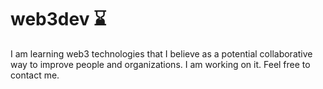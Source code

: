 # web3dev :hourglass:

I am learning web3 technologies that I believe as a potential collaborative way to improve people and organizations. I am working on it.
Feel free to contact me. 
